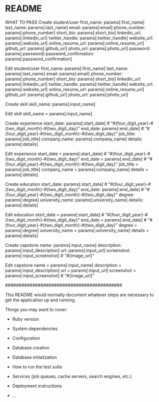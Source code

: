 # README

WHAT TO PASS
Create student/user
      first_name: params[:first_name]
      last_name: params[:last_name]
      email: params[:email]
      phone_number: params[:phone_number]
      short_bio: params[:short_bio]
      linkedin_url: params[:linkedin_url]
      twitter_handle: params[:twitter_handle]
      website_url: params[:website_url]
      online_resume_url: params[:online_resume_url]
      github_url: params[:github_url]
      photo_url: params[:photo_url]
      password: params[:password]
      password_confirmation: params[:password_confirmation]

Edit student/user
      first_name: params[:first_name]
      last_name: params[:last_name]
      email: params[:email]
      phone_number: params[:phone_number]
      short_bio: params[:short_bio]
      linkedin_url: params[:linkedin_url]
      twitter_handle: params[:twitter_handle]
      website_url: params[:website_url]
      online_resume_url: params[:online_resume_url]
      github_url: params[:github_url]
      photo_url: params[:photo_url]

Create skill
      skill_name: params[:input_name]

Edit skill
      skill_name = params[:input_name]

Create experience
      start_date: params[:start_date]  #   “#{four_digit_year}-#{two_digit_month}-#{two_digit_day}”
      end_date: params[:end_date]  #   “#{four_digit_year}-#{two_digit_month}-#{two_digit_day}”
      job_title: params[:job_title]
      company_name: params[:company_name]
      details: params[:details]

Edit experience
      start_date = params[:start_date]  #   “#{four_digit_year}-#{two_digit_month}-#{two_digit_day}”
      end_date = params[:end_date]  #   “#{four_digit_year}-#{two_digit_month}-#{two_digit_day}”
      job_title = params[:job_title]
      company_name = params[:company_name]
      details = params[:details]

Create education
      start_date: params[:start_date]  #   “#{four_digit_year}-#{two_digit_month}-#{two_digit_day}”
      end_date: params[:end_date]  #   “#{four_digit_year}-#{two_digit_month}-#{two_digit_day}”
      degree: params[:degree]
      university_name: params[:university_name]
      details: params[:details]

Edit education
      start_date = params[:start_date]  #   “#{four_digit_year}-#{two_digit_month}-#{two_digit_day}”
      end_date = params[:end_date]  #   “#{four_digit_year}-#{two_digit_month}-#{two_digit_day}”
      degree = params[:degree]
      university_name = params[:university_name]
      details = params[:details]

Create capstone
      name: params[:input_name]
      description: params[:input_description]
      url: params[:input_url]
      screenshot: params[:input_screenshot]  #   “#{image_url}”

Edit capstone
      name = params[:input_name]
      description = params[:input_description]
      url = params[:input_url]
      screenshot = params[:input_screenshot]  #   “#{image_url}”

###########################################

This README would normally document whatever steps are necessary to get the
application up and running.

Things you may want to cover:

* Ruby version

* System dependencies

* Configuration

* Database creation

* Database initialization

* How to run the test suite

* Services (job queues, cache servers, search engines, etc.)

* Deployment instructions

* ...
